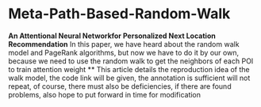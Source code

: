 # Meta-Path-Based-Random-Walk
**An Attentional Neural Networkfor Personalized Next Location Recommendation** In this paper, we have heard about the random walk model and PageRank algorithms, but now we have to do it by our own, because we need to use the random walk to get the neighbors of each POI to train attention weight ** This article details the reproduction idea of the walk model, the code link will be given, the annotation is sufficient will not repeat, of course, there must also be deficiencies, if there are found problems, also hope to put forward in time for modification
